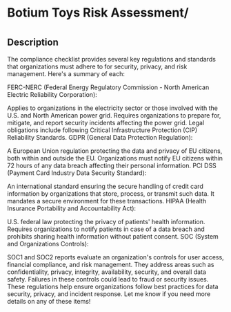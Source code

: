 <h1>Botium Toys Risk Assessment/<h1>

<h2>Description</h2>
The compliance checklist provides several key regulations and standards that organizations must adhere to for security, privacy, and risk management. Here's a summary of each:

FERC-NERC (Federal Energy Regulatory Commission - North American Electric Reliability Corporation):

Applies to organizations in the electricity sector or those involved with the U.S. and North American power grid.
Requires organizations to prepare for, mitigate, and report security incidents affecting the power grid.
Legal obligations include following Critical Infrastructure Protection (CIP) Reliability Standards.
GDPR (General Data Protection Regulation):

A European Union regulation protecting the data and privacy of EU citizens, both within and outside the EU.
Organizations must notify EU citizens within 72 hours of any data breach affecting their personal information.
PCI DSS (Payment Card Industry Data Security Standard):

An international standard ensuring the secure handling of credit card information by organizations that store, process, or transmit such data.
It mandates a secure environment for these transactions.
HIPAA (Health Insurance Portability and Accountability Act):

U.S. federal law protecting the privacy of patients' health information.
Requires organizations to notify patients in case of a data breach and prohibits sharing health information without patient consent.
SOC (System and Organizations Controls):

SOC1 and SOC2 reports evaluate an organization's controls for user access, financial compliance, and risk management.
They address areas such as confidentiality, privacy, integrity, availability, security, and overall data safety.
Failures in these controls could lead to fraud or security issues.
These regulations help ensure organizations follow best practices for data security, privacy, and incident response. Let me know if you need more details on any of these items!
<br />


